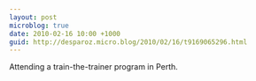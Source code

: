 ```yaml
---
layout: post
microblog: true
date: 2010-02-16 10:00 +1000
guid: http://desparoz.micro.blog/2010/02/16/t9169065296.html
---
```

Attending a train-the-trainer program in Perth.
